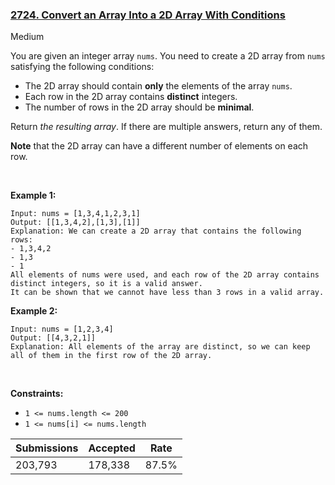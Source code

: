 ### [2724. Convert an Array Into a 2D Array With Conditions](https://leetcode.com/problems/convert-an-array-into-a-2d-array-with-conditions/description/?envType=daily-question&envId=2024-01-02)

Medium

You are given an integer array `` nums ``. You need to create a 2D array from `` nums `` satisfying the following conditions:

*   The 2D array should contain __only__ the elements of the array `` nums ``.
*   Each row in the 2D array contains __distinct__ integers.
*   The number of rows in the 2D array should be __minimal__.

Return _the resulting array_. If there are multiple answers, return any of them.

__Note__ that the 2D array can have a different number of elements on each row.

 

<strong class="example">Example 1:</strong>

```
Input: nums = [1,3,4,1,2,3,1]
Output: [[1,3,4,2],[1,3],[1]]
Explanation: We can create a 2D array that contains the following rows:
- 1,3,4,2
- 1,3
- 1
All elements of nums were used, and each row of the 2D array contains distinct integers, so it is a valid answer.
It can be shown that we cannot have less than 3 rows in a valid array.
```

<strong class="example">Example 2:</strong>

```
Input: nums = [1,2,3,4]
Output: [[4,3,2,1]]
Explanation: All elements of the array are distinct, so we can keep all of them in the first row of the 2D array.
```

 

__Constraints:__

*   `` 1 <= nums.length <= 200 ``
*   `` 1 <= nums[i] <= nums.length ``

| Submissions    | Accepted     | Rate   |
| -------------- | ------------ | ------ |
| 203,793 | 178,338 | 87.5% |